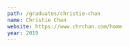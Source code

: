 ```yaml
---
path: /graduates/christie-chan
name: Christie Chan
website: https://www.chrchan.com/home
year: 2019
---
```

